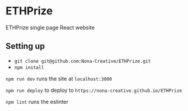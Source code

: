 # ETHPrize
ETHPrize single page React website

## Setting up
- `git clone git@github.com:Nona-Creative/ETHPrize.git`
- `npm install`

`npm run dev` runs the site at `localhost:3000`

`npm run deploy` to deploy to `https://nona-creative.github.io/ETHPrize`

`npm lint` runs the eslinter
